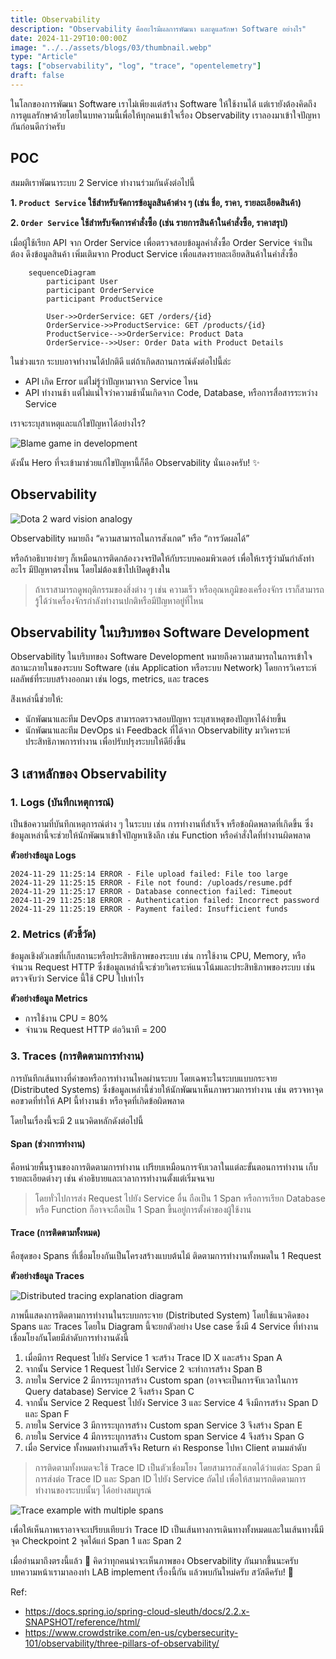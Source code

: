 ```yaml
---
title: Observability
description: "Observability คืออะไรมีผลการพัฒนา และดูแลรักษา Software อย่างไร"
date: 2024-11-29T10:00:00Z
image: "../../assets/blogs/03/thumbnail.webp"
type: "Article"
tags: ["observability", "log", "trace", "opentelemetry"]
draft: false
---
```


ในโลกของการพัฒนา Software เราไม่เพียงแต่สร้าง Software ให้ใช้งานได้ แต่เรายังต้องคิดถึงการดูแลรักษาด้วยโดยในบทความนี้เพื่อให้ทุกคนเข้าใจเรื่อง Observability เราลองมาเข้าใจปัญหากันก่อนดีกว่าครับ

## POC

สมมติเราพัฒนาระบบ 2 Service ทำงานร่วมกันดังต่อไปนี้

**1. `Product Service` ใช้สำหรับจัดการข้อมูลสินค้าต่าง ๆ (เช่น ชื่อ, ราคา, รายละเอียดสินค้า)**

**2. `Order Service` ใช้สำหรับจัดการคำสั่งซื้อ (เช่น รายการสินค้าในคำสั่งซื้อ, ราคาสรุป)**

เมื่อผู้ใช้เรียก API จาก Order Service เพื่อตรวจสอบข้อมูลคำสั่งซื้อ Order Service จำเป็นต้อง ดึงข้อมูลสินค้า เพิ่มเติมจาก Product Service เพื่อแสดงรายละเอียดสินค้าในคำสั่งซื้อ

```mermaid
    sequenceDiagram
        participant User
        participant OrderService
        participant ProductService

        User->>OrderService: GET /orders/{id}
        OrderService->>ProductService: GET /products/{id}
        ProductService-->>OrderService: Product Data
        OrderService-->>User: Order Data with Product Details
```

ในช่วงแรก ระบบอาจทำงานได้ปกติดี แต่ถ้าเกิดสถานการณ์ดังต่อไปนี้ล่ะ

- API เกิด Error แต่ไม่รู้ว่าปัญหามาจาก Service ไหน
- API ทำงานช้า แต่ไม่แน่ใจว่าความช้านั้นเกิดจาก Code, Database, หรือการสื่อสารระหว่าง Service

เราจะระบุสาเหตุและแก้ไขปัญหาได้อย่างไร?

![Blame game in development](../../assets/blogs/03/blame.webp)

ดังนั้น Hero ที่จะเข้ามาช่วยแก้ไขปัญหานี้ก็คือ Observability นั่นเองครับ! ✨

## Observability

![Dota 2 ward vision analogy](../../assets/blogs/03/dota-2-ward.webp)

Observability หมายถึง “ความสามารถในการสังเกต” หรือ “การวัดผลได้”

หรือถ้าอธิบายง่ายๆ ก็เหมือนการติดกล้องวงจรปิดให้กับระบบคอมพิวเตอร์ เพื่อให้เรารู้ว่ามันกำลังทำอะไร มีปัญหาตรงไหน โดยไม่ต้องเข้าไปเปิดดูข้างใน

> ถ้าเราสามารถดูพฤติกรรมของสิ่งต่าง ๆ เช่น ความเร็ว หรืออุณหภูมิของเครื่องจักร เราก็สามารถรู้ได้ว่าเครื่องจักรกำลังทำงานปกติหรือมีปัญหาอยู่ที่ไหน

## Observability ในบริบทของ Software Development

Observability ในบริบทของ Software Development หมายถึงความสามารถในการเข้าใจสถานะภายในของระบบ Software (เช่น Application หรือระบบ Network) โดยการวิเคราะห์ผลลัพธ์ที่ระบบสร้างออกมา เช่น logs, metrics, และ traces

ส่ิงเหล่านี้ช่วยให้:

- นักพัฒนาและทีม DevOps สามารถตรวจสอบปัญหา ระบุสาเหตุของปัญหาได้ง่ายขึ้น
- นักพัฒนาและทีม DevOps นำ Feedback ที่ได้จาก Observability มาวิเคราะห์ประสิทธิภาพการทำงาน เพื่อปรับปรุงระบบให้ดียิ่งขึ้น

## 3 เสาหลักของ Observability

### 1. **Logs** (บันทึกเหตุการณ์)

เป็นข้อความที่บันทึกเหตุการณ์ต่าง ๆ ในระบบ เช่น การทำงานที่สำเร็จ หรือข้อผิดพลาดที่เกิดขึ้น ซึ่งข้อมูลเหล่านี้จะช่วยให้นักพัฒนาเข้าใจปัญหาเชิงลึก เช่น Function หรือคำสั่งใดที่ทำงานผิดพลาด

**ตัวอย่างข้อมูล Logs**

```
2024-11-29 11:25:14 ERROR - File upload failed: File too large
2024-11-29 11:25:15 ERROR - File not found: /uploads/resume.pdf
2024-11-29 11:25:17 ERROR - Database connection failed: Timeout
2024-11-29 11:25:18 ERROR - Authentication failed: Incorrect password
2024-11-29 11:25:19 ERROR - Payment failed: Insufficient funds
```

### 2. **Metrics** (ตัวชี้วัด)

ข้อมูลเชิงตัวเลขที่เก็บสถานะหรือประสิทธิภาพของระบบ เช่น การใช้งาน CPU, Memory, หรือจำนวน Request HTTP ซึ่งข้อมูลเหล่านี้จะช่วยวิเคราะห์แนวโน้มและประสิทธิภาพของระบบ เช่น ตรวจจับว่า Service นี้ใช้ CPU ไปเท่าไร

**ตัวอย่างข้อมูล Metrics**

- การใช้งาน CPU = 80%
- จำนวน Request HTTP ต่อวินาที = 200

### 3. **Traces** (การติดตามการทำงาน)

การบันทึกเส้นทางที่คำขอหรือการทำงานไหลผ่านระบบ โดยเฉพาะในระบบแบบกระจาย (Distributed Systems)
ซึ่งข้อมูลเหล่านี้ช่วยให้นักพัฒนาเห็นภาพรวมการทำงาน เช่น ตรวจหาจุดคอขวดที่ทำให้ API นี้ทำงานช้า หรือจุดที่เกิดข้อผิดพลาด

โดยในเรื่องนี้จะมี 2 แนวคิดหลักดังต่อไปนี้

#### Span (ช่วงการทำงาน)

คือหน่วยพื้นฐานของการติดตามการทำงาน
เปรียบเหมือนการจับเวลาในแต่ละขั้นตอนการทำงาน
เก็บรายละเอียดต่างๆ เช่น คำอธิบายและเวลาการทำงานตั้งแต่เริ่มจนจบ

> โดยทั่วไปการส่ง Request ไปยัง Service อื่น ถือเป็น 1 Span หรือการเรียก Database หรือ Function ก็อาจจะถือเป็น 1 Span ขึ้นอยู่การตั้งค่าของผู้ใช้งาน

#### Trace (การติดตามทั้งหมด)

คือชุดของ Spans ที่เชื่อมโยงกันเป็นโครงสร้างแบบต้นไม้
ติดตามการทำงานทั้งหมดใน 1 Request

**ตัวอย่างข้อมูล Traces**

![Distributed tracing explanation diagram](../../assets/blogs/03/traces-explain.webp)

ภาพนี้แสดงการติดตามการทำงานในระบบกระจาย (Distributed System) โดยใช้แนวคิดของ Spans และ Traces โดยใน Diagram นี้จะยกตัวอย่าง Use case ซึ่งมี 4 Service ที่ทำงานเชื่อมโยงกันโดยมีลำดับการทำงานดังนี้

1. เมื่อมีการ Request ไปยัง Service 1 จะสร้าง Trace ID X และสร้าง Span A
2. จากนั้น Service 1 Request ไปยัง Service 2 จะทำการสร้าง Span B
3. ภายใน Service 2 มีการระบุการสร้าง Custom span (อาจจะเป็นการจับเวลาในการ Query database) Service 2 จึงสร้าง Span C
4. จากนั้น Service 2 Request ไปยัง Service 3 และ Service 4 จึงมีการสร้าง Span D และ Span F
5. ภายใน Service 3 มีการระบุการสร้าง Custom span Service 3 จึงสร้าง Span E
6. ภายใน Service 4 มีการระบุการสร้าง Custom span Service 4 จึงสร้าง Span G
7. เมื่อ Service ทั้งหมดทำงานเสร็จจึง Return ค่า Response ไปหา Client ตามมลำดับ

> การติดตามทั้งหมดจะใช้ Trace ID เป็นตัวเชื่อมโยง โดยสามารถสังเกตได้ว่าแต่ละ Span มีการส่งต่อ Trace ID และ Span ID ไปยัง Service ถัดไป เพื่อให้สามารถติดตามการทำงานของระบบนั้นๆ ได้อย่างสมบูรณ์

![Trace example with multiple spans](../../assets/blogs/03/traces-example.webp)

เพื่อให้เห็นภาพเราอาจจะเปรียบเทียบว่า Trace ID เป็นเส้นทางการเดินทางทั้งหมดและในเส้นทางนี้มีจุด Checkpoint 2 จุดได้แก่ Span 1 และ Span 2

เมื่ออ่านมาถึงตรงนี้แล้ว 🎉 คิดว่าทุกคนน่าจะเห็นภาพของ Observability กันมากขึ้นนะครับ บทความหน้าเรามาลองทำ LAB implement เรื่องนี้กัน แล้วพบกันใหม่ครับ สวัสดีครับ! 🙌

Ref:

- https://docs.spring.io/spring-cloud-sleuth/docs/2.2.x-SNAPSHOT/reference/html/
- https://www.crowdstrike.com/en-us/cybersecurity-101/observability/three-pillars-of-observability/
